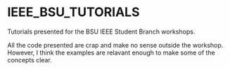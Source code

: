 # IEEE_BSU_TUTORIALS

Tutorials presented for the BSU IEEE Student Branch workshops.

All the code presented are crap and make no sense outside the workshop. However, I think the examples are relavant enough to
make some of the concepts clear.
